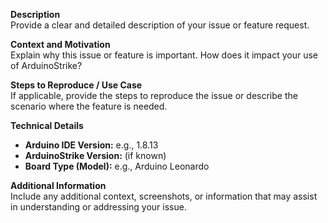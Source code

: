 **Description**  
Provide a clear and detailed description of your issue or feature request.

**Context and Motivation**  
Explain why this issue or feature is important. How does it impact your use of ArduinoStrike?

**Steps to Reproduce / Use Case**  
If applicable, provide the steps to reproduce the issue or describe the scenario where the feature is needed.

**Technical Details**  
- **Arduino IDE Version:** e.g., 1.8.13  
- **ArduinoStrike Version:** (if known)  
- **Board Type (Model):** e.g., Arduino Leonardo  

**Additional Information**  
Include any additional context, screenshots, or information that may assist in understanding or addressing your issue.
